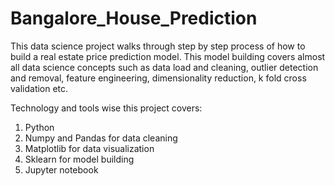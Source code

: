 # Bangalore_House_Prediction

This data science project walks through step by step process of how to build a real estate price prediction model.
This model building covers almost all data science concepts such as data load and cleaning, outlier detection and removal, feature engineering, dimensionality reduction, k fold cross validation etc. 

Technology and tools wise this project covers:
1) Python
2) Numpy and Pandas for data cleaning
3) Matplotlib for data visualization
4) Sklearn for model building
5) Jupyter notebook

